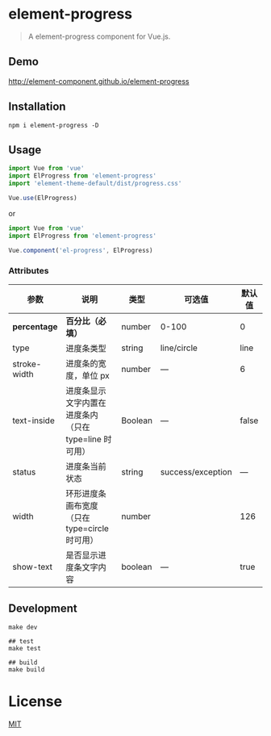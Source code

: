# element-progress
> A element-progress component for Vue.js.

## Demo
http://element-component.github.io/element-progress

## Installation
```shell
npm i element-progress -D
```

## Usage
```javascript
import Vue from 'vue'
import ElProgress from 'element-progress'
import 'element-theme-default/dist/progress.css'

Vue.use(ElProgress)
```

or

```javascript
import Vue from 'vue'
import ElProgress from 'element-progress'

Vue.component('el-progress', ElProgress)
```

### Attributes
| 参数          | 说明            | 类型            | 可选值                 | 默认值   |
|-------------  |---------------- |---------------- |---------------------- |-------- |
| **percentage** | **百分比（必填）**   | number          |     0-100          |     0    |
| type          | 进度条类型           | string         | line/circle | line |
| stroke-width  | 进度条的宽度，单位 px | number          | — | 6 |
| text-inside  | 进度条显示文字内置在进度条内（只在 type=line 时可用） | Boolean | — | false |
| status  | 进度条当前状态 | string | success/exception | — |
| width  | 环形进度条画布宽度（只在 type=circle 时可用） | number |  | 126 |
| show-text  | 是否显示进度条文字内容 | boolean | — | true |


## Development
```shell
make dev

## test
make test

## build
make build
```

# License
[MIT](https://opensource.org/licenses/MIT)
